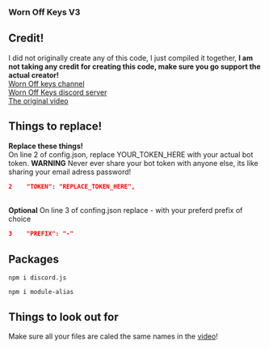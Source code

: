 ### Worn Off Keys V3

## Credit!

I did not originally create any of this code, I just compiled it together, **I am not taking any credit for creating this code, make sure you go support the actual creator!**
<br />[Worn Off keys channel](https://www.youtube.com/channel/UChPrh75CmPP9Ig6jISPnfNA)
<br />[Worn Off Keys discord server](https://discord.com/invite/Ra9BSSs)
<br />[The original video](https://www.youtube.com/watch?v=lbpUc17InkM&list=PLaxxQQak6D_fxb9_-YsmRwxfw5PH9xALe&index=43)

## Things to replace!

**Replace these things!**
<br /> On line 2 of config.json, replace YOUR_TOKEN_HERE with your actual bot token. **WARNING** Never ever share your bot token with anyone else, its like sharing your email adress password!

```json
2    "TOKEN": "REPLACE_TOKEN_HERE",
```

<br />**Optional** On line 3 of confing.json replace - with your preferd prefix of choice

```json
3    "PREFIX": "-"
```

## Packages

```
npm i discord.js
```

```
npm i module-alias
```

## Things to look out for

Make sure all your files are caled the same names in the [video](https://www.youtube.com/watch?v=JViwytLWflw&list=PLaxxQQak6D_fxb9_-YsmRwxfw5PH9xALe&index=43)!
